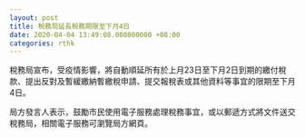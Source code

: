 ```yaml
---
layout: post
title: 稅務局延長稅務期限至下月4日
date: 2020-04-04 13:49:08.000000000 +08:00
categories: rthk
---
```


稅務局宣布，受疫情影響，將自動順延所有於上月23日至下月2日到期的繳付稅款、提出反對及暫緩繳納暫繳稅申請、提交報稅表或其他資料等事宜的限期至下月4日。

局方發言人表示，鼓勵市民使用電子服務處理稅務事宜，或以郵遞方式將文件送交稅務局，相關電子服務可瀏覽局方網頁。
